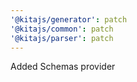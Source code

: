 ```yaml
---
'@kitajs/generator': patch
'@kitajs/common': patch
'@kitajs/parser': patch
---
```


Added Schemas provider
